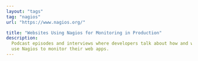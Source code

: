 ```yaml
---
layout: "tags"
tag: "nagios"
url: "https://www.nagios.org/"

title: "Websites Using Nagios for Monitoring in Production"
description:
  Podcast episodes and interviews where developers talk about how and why they
  use Nagios to monitor their web apps.
---
```



